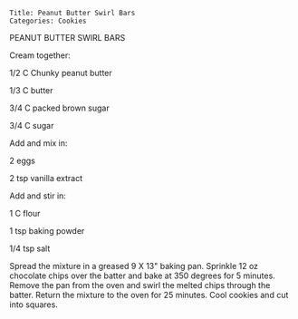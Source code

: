 ~~~ recipe-info
Title: Peanut Butter Swirl Bars
Categories: Cookies
~~~

PEANUT BUTTER SWIRL BARS

Cream together:

1/2 C Chunky peanut butter

1/3 C butter

3/4 C packed brown sugar

3/4 C sugar

Add and mix in:

2 eggs

2 tsp vanilla extract

Add and stir in:

1 C flour

1 tsp baking powder

1/4 tsp salt

Spread the mixture in a greased 9 X 13" baking pan.  Sprinkle 12 oz chocolate chips over the
batter and bake at 350 degrees for 5 minutes.  Remove the pan from the oven and swirl the melted
chips through the batter.  Return the mixture to the oven for 25 minutes.  Cool cookies and cut into
squares.

